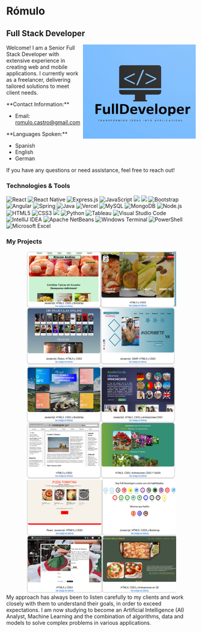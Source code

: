 <h1>Rómulo</h1> <h2>Full Stack Developer</h2> <img align="right" height="250" width="300" src="https://github.com/romulofull/logo/blob/main/MILOGO.jpg?raw=true" alt="Rómulo's Logo"/> 

<p>Welcome! I am a Senior Full Stack Developer with extensive experience in creating web and mobile applications. I currently work as a freelancer, delivering tailored solutions to meet client needs.</p> <p>**Contact Information:**</p> <ul> <li>Email: <a href="mailto:romulo.castro@gmail.com">romulo.castro@gmail.com</a></li> </ul> <p>**Languages Spoken:**</p> <ul> <li>Spanish</li> <li>English</li> <li>German</li> </ul> <p>If you have any questions or need assistance, feel free to reach out!</p> 

<h3>Technologies & Tools</h3> <div> <img alt="React" src="https://img.shields.io/badge/React-20232A?style=for-the-badge&logo=react&logoColor=61DAFB"/> <img alt="React Native" src="https://img.shields.io/badge/React_Native-20232A?style=for-the-badge&logo=react&logoColor=61DAFB"/> <img alt="Express.js" src="https://img.shields.io/badge/express.js-%23404d59.svg?style=for-the-badge&logo=express&logoColor=%2361DAFB"/> <img alt="JavaScript" src="https://img.shields.io/badge/javascript-%23323330.svg?style=for-the-badge&logo=javascript&logoColor=%23F7DF1E"/> <img alto="TypeScript" src="https://img.shields.io/badge/TypeScript-007ACC?style=for-the-badge&logo=typescript&logoColor=white"> <img alto="Redux" src="https://img.shields.io/badge/Redux-593D88?style=for-the-badge&logo=redux&logoColor=white"/> <img alt="Bootstrap" src= "https://img.shields.io/badge/Bootstrap-563D7C?style=for-the-badge&logo=bootstrap&logoColor=white"/> <img alt="Angular" src= "https://img.shields.io/badge/Angular-DD0031?style=for-the-badge&logo=angular&logoColor=white"> <img alt="Spring" src="https://img.shields.io/badge/Spring-6DB33F?style=for-the-badge&logo=spring&logoColor=white"/> <img alt="Java" src="https://img.shields.io/badge/Java-ED8B00?style=for-the-badge&logo=java&logoColor=white"/> <img alt="Vercel" src="https://img.shields.io/badge/Vercel-000000?style=for-the-badge&logo=vercel&logoColor=white"/>  <img alt="MySQL" src="https://img.shields.io/badge/MySQL-00000F?style=for-the-badge&logo=mysql&logoColor=white"/> <img alt="MongoDB" src="https://img.shields.io/badge/MongoDB-%234ea94b.svg?style=for-the-badge&logo=mongodb&logoColor=white"/> <img alt="Node.js" src="https://img.shields.io/badge/node.js-%2343853D.svg?style=for-the-badge&logo=node-dot-js&logoColor=white"/>  <img alt="HTML5" src="https://img.shields.io/badge/html5-%23E34F26.svg?style=for-the-badge&logo=html5&logoColor=white"/> <img alt="CSS3" src="https://img.shields.io/badge/css3-%231572B6.svg?style=for-the-badge&logo=css3&logoColor=white"/>  <img alto="SASS" src="https://img.shields.io/badge/Sass-CC6699?style=for-the-badge&logo=sass&logoColor=white"/>   <img alt="Python" src="https://img.shields.io/badge/Python-14354C?style=for-the-badge&logo=python&logoColor=white"/>  <img alt="Tableau" src="https://img.shields.io/badge/Tableau-E97627?style=for-the-badge&logo=Tableau&logoColor=white"/> <img alt="Visual Studio Code" src="https://img.shields.io/badge/Visual_Studio_Code-0078D4?style=for-the-badge&logo=visual%20studio%20code&logoColor=white"/> <img alt="IntelliJ IDEA" src="https://img.shields.io/badge/IntelliJ_IDEA-000000.svg?style=for-the-badge&logo=intellij-idea&logoColor=white"/> <img alt="Apache NetBeans" src="https://img.shields.io/badge/apache%20netbeans-1B6AC6?style=for-the-badge&logo=apache%20netbeans%20IDE&logoColor=white"/> <img alt="Windows Terminal" src="https://img.shields.io/badge/windows%20terminal-4D4D4D?style=for-the-badge&logo=windows%20terminal&logoColor=white"/> <img alt="PowerShell" src="https://img.shields.io/badge/powershell-5391FE?style=for-the-badge&logo=powershell&logoColor=white"/> <img alt="Microsoft Excel" src="https://img.shields.io/badge/Microsoft_Excel-217346?style=for-the-badge&logo=microsoft-excel&logoColor=white"/> 
    <h3>My Projects</h3>
    <div class="projects project-images" style="text-align: center;">
        <img height="300" width="400" src="https://github.com/romulofull/romulofotos1/blob/main/foto1.png?raw=true" alt="Portfolio of Projects" />
        <img height="300" width="400" src="https://github.com/romulofull/fotoProyectos2/blob/main/foto2.png?raw=true" alt="Portfolio of Projects" />
        <img height="300" width="400" src="https://github.com/romulofull/fotoProyecto3/blob/main/foto3.png?raw=true" alt="Portfolio of Projects" />
    </div> 
    My approach has always been to listen carefully to my clients and work closely with them to understand their goals, in order to exceed expectations.
  I am now studying to become an Artificial Intelligence (AI) Analyst, Machine Learning and the combination of algorithms, data and models to solve complex problems in various applications.</p>
</div> 
